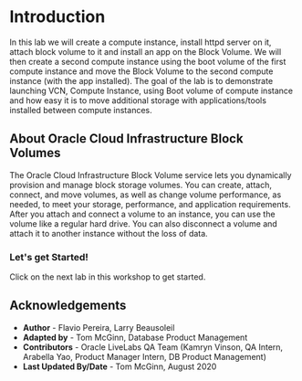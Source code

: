 
# Introduction

In this lab we will create a compute instance, install httpd server on it, attach block volume to it and install an app on the Block Volume. We will then create a second compute instance using the boot volume of the first compute instance and move the Block Volume to the second compute instance (with the app installed). The goal of the lab is to demonstrate launching VCN, Compute Instance, using Boot volume of compute instance and how easy it is to move additional storage with applications/tools installed between compute instances.

## About Oracle Cloud Infrastructure Block Volumes

The Oracle Cloud Infrastructure Block Volume service lets you dynamically provision and manage block storage volumes. You can create, attach, connect, and move volumes, as well as change volume performance, as needed, to meet your storage, performance, and application requirements. After you attach and connect a volume to an instance, you can use the volume like a regular hard drive. You can also disconnect a volume and attach it to another instance without the loss of data.

### Let's get Started!

Click on the next lab in this workshop to get started.

## Acknowledgements

- **Author** - Flavio Pereira, Larry Beausoleil
- **Adapted by** -  Tom McGinn, Database Product Management
- **Contributors** - Oracle LiveLabs QA Team (Kamryn Vinson, QA Intern, Arabella Yao, Product Manager Intern, DB Product Management)
- **Last Updated By/Date** - Tom McGinn, August 2020

